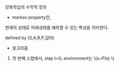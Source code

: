 
강화학습의 수학적 정의

- markov property란,

현재의 상태로 미래상태를 예측할 수 있는 특성을 의미한다.

defined by (S,A,R,P,감마)

- 알고리즘

1. 첫 번째 스탭에서, step t=0, environment는 \\(s~P(s) \\)



